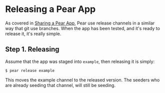 # Releasing a Pear App

As covered in [Sharing a Pear App](./sharing-a-pear-app.md), Pear use release channels in a similar way that git use branches. When the app has been tested, and it's ready to release it, it's really simple.

## Step 1. Releasing

Assume that the app was staged into `example`, then releasing it is simply:

```
$ pear release example
```

This moves the example channel to the released version. The seeders who are already seeding that channel, will still be seeding.
